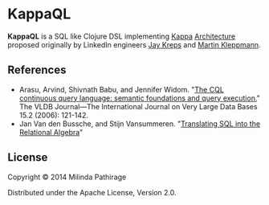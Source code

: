 # KappaQL

**KappaQL** is a SQL like Clojure DSL implementing
[Kappa](http://radar.oreilly.com/2014/07/questioning-the-lambda-architecture.html)
[Architecture](https://www.youtube.com/watch?v=fU9hR3kiOK0) proposed
originally by LinkedIn engineers [Jay
Kreps](https://twitter.com/jaykreps) and [Martin
Kleppmann](http://martin.kleppmann.com).

## References

*  Arasu, Arvind, Shivnath Babu, and Jennifer Widom. "[The CQL continuous query language: semantic foundations and query execution.](http://ilpubs.stanford.edu:8090/758/1/2003-67.pdf)" The VLDB Journal—The International Journal on Very Large Data Bases 15.2 (2006): 121-142.
*  Jan Van den Bussche, and Stijn Vansummeren. "[Translating SQL into the Relational Algebra](http://cs.ulb.ac.be/public/_media/teaching/infoh417/sql2alg_eng.pdf)"

## License

Copyright © 2014 Milinda Pathirage

Distributed under the Apache License, Version 2.0.
